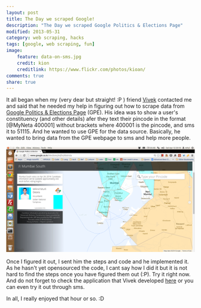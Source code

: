 ```yaml
---
layout: post
title: The Day we scraped Google!
description: "The Day we scraped Google Politics & Elections Page"
modified: 2013-05-31
category: web scraping, hacks
tags: [google, web scraping, fun]
image:
    feature: data-on-sms.jpg
    credit: kion
    creditlink: https://www.flickr.com/photos/kioan/
comments: true
share: true
---
```


It all began when my (very dear but straight! :P ) friend <a href="https://facebook.com/evivz" title="Vivek Sancheti's Facebook" target="_blank" rel="nofollow" >Vivek</a> contacted me and said that he needed my help in figuring out how to scrape data from <a href="http://google.co.in/elections/ed/in/districts" title="Google Politics and Elections Page" target="_blank">Google Politics & Elections Page</a> (GPE). His idea was to show a user's constituency (and other details) afer they text their pincode in the format [@MyNeta 400001] without brackets where 400001 is the pincode, and sms it to 51115. And he wanted to use GPE for the data source. Basically, he wanted to bring  data from the GPE webpage to sms and help more people.

<img src="/images/google-politics-and-elections-page.png" alt="Google Politics &amp; Elections Page"/>

Once I figured it out, I sent him the steps and code and he implemented it. As he hasn't yet opensourced the code, I cant say how I did it but it is not hard to find the steps once you have figured them out (:P). Try it right now. And do not forget to check the application that Vivek developed <a href="http://www.txtweb.com/apps/myneta" title="MyNeta SMS App" rel="nofollow" target="_blank">here</a> or you can even try it out through sms.

In all, I really enjoyed that hour or so. :D
